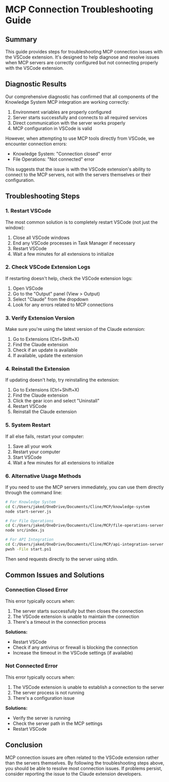 # MCP Connection Troubleshooting Guide

## Summary

This guide provides steps for troubleshooting MCP connection issues with the VSCode extension. It's designed to help diagnose and resolve issues when MCP servers are correctly configured but not connecting properly with the VSCode extension.

## Diagnostic Results

Our comprehensive diagnostic has confirmed that all components of the Knowledge System MCP integration are working correctly:

1. Environment variables are properly configured
2. Server starts successfully and connects to all required services
3. Direct communication with the server works properly
4. MCP configuration in VSCode is valid

However, when attempting to use MCP tools directly from VSCode, we encounter connection errors:

- Knowledge System: "Connection closed" error
- File Operations: "Not connected" error

This suggests that the issue is with the VSCode extension's ability to connect to the MCP servers, not with the servers themselves or their configuration.

## Troubleshooting Steps

### 1. Restart VSCode

The most common solution is to completely restart VSCode (not just the window):

1. Close all VSCode windows
2. End any VSCode processes in Task Manager if necessary
3. Restart VSCode
4. Wait a few minutes for all extensions to initialize

### 2. Check VSCode Extension Logs

If restarting doesn't help, check the VSCode extension logs:

1. Open VSCode
2. Go to the "Output" panel (View > Output)
3. Select "Claude" from the dropdown
4. Look for any errors related to MCP connections

### 3. Verify Extension Version

Make sure you're using the latest version of the Claude extension:

1. Go to Extensions (Ctrl+Shift+X)
2. Find the Claude extension
3. Check if an update is available
4. If available, update the extension

### 4. Reinstall the Extension

If updating doesn't help, try reinstalling the extension:

1. Go to Extensions (Ctrl+Shift+X)
2. Find the Claude extension
3. Click the gear icon and select "Uninstall"
4. Restart VSCode
5. Reinstall the Claude extension

### 5. System Restart

If all else fails, restart your computer:

1. Save all your work
2. Restart your computer
3. Start VSCode
4. Wait a few minutes for all extensions to initialize

### 6. Alternative Usage Methods

If you need to use the MCP servers immediately, you can use them directly through the command line:

```bash
# For Knowledge System
cd C:/Users/jaked/OneDrive/Documents/Cline/MCP/knowledge-system
node start-server.js

# For File Operations
cd C:/Users/jaked/OneDrive/Documents/Cline/MCP/file-operations-server
node src/index.js

# For API Integration
cd C:/Users/jaked/OneDrive/Documents/Cline/MCP/api-integration-server
pwsh -File start.ps1
```

Then send requests directly to the server using stdin.

## Common Issues and Solutions

### Connection Closed Error

This error typically occurs when:

1. The server starts successfully but then closes the connection
2. The VSCode extension is unable to maintain the connection
3. There's a timeout in the connection process

**Solutions:**
- Restart VSCode
- Check if any antivirus or firewall is blocking the connection
- Increase the timeout in the VSCode settings (if available)

### Not Connected Error

This error typically occurs when:

1. The VSCode extension is unable to establish a connection to the server
2. The server process is not running
3. There's a configuration issue

**Solutions:**
- Verify the server is running
- Check the server path in the MCP settings
- Restart VSCode

## Conclusion

MCP connection issues are often related to the VSCode extension rather than the servers themselves. By following the troubleshooting steps above, you should be able to resolve most connection issues. If problems persist, consider reporting the issue to the Claude extension developers.

